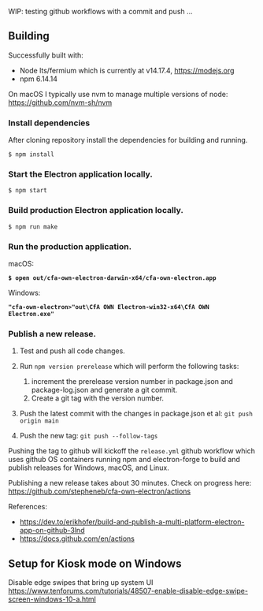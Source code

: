 
WIP: testing github workflows with a commit and push ...

## Building

Successfully built with:

- Node lts/fermium which is currently at v14.17.4, https://modejs.org
- npm 6.14.14

On macOS I typically use nvm to manage multiple versions of node: https://github.com/nvm-sh/nvm

### Install dependencies

After cloning repository install the dependencies for building and running.
```
$ npm install
```

### Start the Electron application locally.
```
$ npm start
```

### Build production Electron application locally.
```
$ npm run make
```

### Run the production application.

macOS:

  **`$ open out/cfa-own-electron-darwin-x64/cfa-own-electron.app`**

Windows:

**`"cfa-own-electron>"out\CfA OWN Electron-win32-x64\CfA OWN Electron.exe"`**

### Publish a new release.

1. Test and push all code changes.
2. Run `npm version prerelease` which will perform the following tasks:

   1. increment the prerelease version number in package.json and package-log.json and generate a git commit.
   2. Create a git tag with the version number.

3. Push the latest commit with the changes in package.json et al: `git push origin main`
4. Push the new tag: `git push --follow-tags`

Pushing the tag to github will kickoff the `release.yml` github workflow which uses github OS containers running npm and electron-forge to build and publish releases for Windows, macOS, and Linux.

Publishing a new release takes about 30 minutes. Check on progress here: https://github.com/stepheneb/cfa-own-electron/actions

References:
- https://dev.to/erikhofer/build-and-publish-a-multi-platform-electron-app-on-github-3lnd
- https://docs.github.com/en/actions


## Setup for Kiosk mode on Windows


Disable edge swipes that bring up system UI
https://www.tenforums.com/tutorials/48507-enable-disable-edge-swipe-screen-windows-10-a.html
